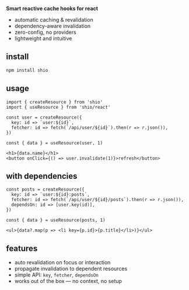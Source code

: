 **Smart reactive cache hooks for react**

- automatic caching & revalidation
- dependency-aware invalidation
- zero-config, no providers
- lightweight and intuitive

## install

```bash
npm install shio
```

## usage

```tsx
import { createResource } from 'shio'
import { useResource } from 'shio/react'

const user = createResource({
  key: id => `user:${id}`,
  fetcher: id => fetch(`/api/user/${id}`).then(r => r.json()),
})

const { data } = useResource(user, 1)

<h1>{data.name}</h1>
<button onClick={() => user.invalidate(1)}>refresh</button>
```

## with dependencies

```tsx
const posts = createResource({
  key: id => `user:${id}:posts`,
  fetcher: id => fetch(`/api/user/${id}/posts`).then(r => r.json()),
  dependsOn: id => [user.key(id)],
})

const { data } = useResource(posts, 1)

<ul>{data?.map(p => <li key={p.id}>{p.title}</li>)}</ul>
```

## features

- auto revalidation on focus or interaction
- propagate invalidation to dependent resources
- simple API: `key`, `fetcher`, `dependsOn`
- works out of the box — no context, no setup
